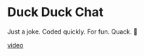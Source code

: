 # Duck Duck Chat

Just a joke. Coded quickly. For fun. Quack. 🦆

[video](https://youtu.be/qflMWrcefGE)

